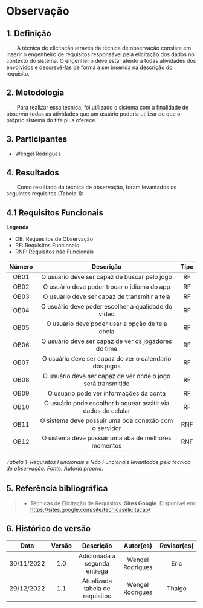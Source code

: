 # Observação

## 1. Definição

&emsp;&emsp;A técnica de elicitação através da técnica de observação consiste em inserir o engenheiro de requisitos responsável pela elicitação dos dados no contexto do sistema. O engenheiro deve estar atento a todas atividades dos envolvidos e  descrevê-las de forma a ser inserida na descrição do requisito.

## 2. Metodologia

&emsp;&emsp;Para realizar essa técnica, foi utilizado o sistema com a finalidade de observar todas as atividades que um usuário poderia utilizar ou que o próprio sistema do fifa plus oferece.

## 3. Participantes

- Wengel Rodrigues

## 4. Resultados
&emsp;&emsp;Como resultado da técnica de observação, foram levantados os seguintes requisitos (Tabela 1):

## 4.1 Requisitos Funcionais

**Legenda**

- OB: Requesitos de <span>Observação</span>
- RF: Requisitos <span>Funcionais</span>
- RNF: Requisitos não <span>Funcionais</span>


|Número| Descrição                                 | Tipo |
|:----:| :---------------------------------------: | :--: |
| OB01 | O usuário deve ser capaz de buscar pelo jogo | RF |
| OB02 | O usuário deve poder trocar o idioma do app  | RF |
| OB03 | O usuário deve ser capaz de transmitir a tela | RF |
| OB04 | O usuário deve poder escolher a qualidade do vídeo | RF |
| OB05 | O usuário deve poder usar a opção de tela cheia | RF |
| OB06 | O usuário deve ser capaz de ver os jogadores do time | RF |
| OB07 | O usuário deve ser capaz de ver o calendario dos jogos | RF |
| OB08 | O usuário  deve ser capaz de ver onde o jogo será transmitido | RF |
| OB09 | O usuário pode ver informações da conta | RF |
| OB10 | O usuário pode escolher bloquear assitir via dados de celular | RF |
| OB11 | O sistema deve possuir uma boa conexão com o servidor | RNF |
| OB12 | O sistema deve possuir uma aba de melhores momentos| RNF |

###### Tabela 1: Requisitos Funcionais e Não Funcionais levantados pela técnica de observação. Fonte: Autoria própria.



## 5. Referência bibliográfica

> - Técnicas de Elicitação de Requisitos. **Sites Google**. Disponível em: https://sites.google.com/site/tecnicaselicitacao/

## 6. Histórico de versão

|    Data    | Versão |                     Descrição                     |        Autor(es)        | Revisor(es) |
| :--------: | :----: | :-----------------------------------------------: | :---------------------: | :---------: |
| 30/11/2022 |  1.0   |           Adicionada a segunda entrega            |     Wengel Rodrigues    |     Eric    |
| 29/12/2022 |  1.1   |         Atualizada tabela de requisitos           |     Wengel Rodrigues    |    Thaigo   |